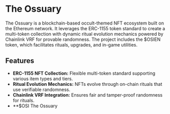 # The Ossuary

The Ossuary is a blockchain-based occult-themed NFT ecosystem built on the Ethereum network. It leverages the ERC-1155 token standard to create a multi-token collection with dynamic ritual evolution mechanics powered by Chainlink VRF for provable randomness. The project includes the $OSIEN token, which facilitates rituals, upgrades, and in-game utilities.

## Features

- **ERC-1155 NFT Collection:** Flexible multi-token standard supporting various item types and tiers.
- **Ritual Evolution Mechanics:** NFTs evolve through on-chain rituals that use verifiable randomness.
- **Chainlink VRF Integration:** Ensures fair and tamper-proof randomness for rituals.
- **$OSI
The Ossuary 
